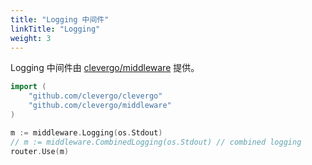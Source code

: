 ```yaml
---
title: "Logging 中间件"
linkTitle: "Logging"
weight: 3
---
```


Logging 中间件由 [clevergo/middleware](https://github.com/clevergo/middleware) 提供。

```go
import (
    "github.com/clevergo/clevergo"
	"github.com/clevergo/middleware"
)
```

```go
m := middleware.Logging(os.Stdout)
// m := middleware.CombinedLogging(os.Stdout) // combined logging
router.Use(m)
```
